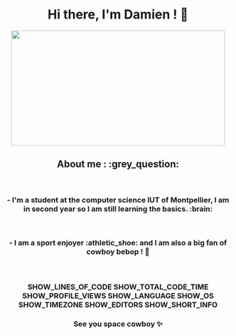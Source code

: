 <div align="center">
<h1>Hi there, I'm Damien ! 👋 </h1>
<img src="https://media.giphy.com/media/11KzOet1ElBDz2/giphy.gif" width="480" height="258" /> 
 <h2>About me : :grey_question: </h2>
 <br>
<h3>- I'm a student at the computer science IUT of Montpellier, I am in second year so I am still learning the basics. :brain: </h3>
 <br>
<h3>- I am a sport enjoyer :athletic_shoe: and I am also a big fan of cowboy bebop ! 🤠 <h3>
 <br>

<!--START_SECTION:waka-->
 SHOW_LINES_OF_CODE
 SHOW_TOTAL_CODE_TIME
 SHOW_PROFILE_VIEWS
 SHOW_LANGUAGE
 SHOW_OS
 SHOW_TIMEZONE
 SHOW_EDITORS
 SHOW_SHORT_INFO
<!--END_SECTION:waka-->
 
 
 <!---
<h2>What about my languages ?</h2>
<img  alt="HTML5" width="80px" src="https://cdn.jsdelivr.net/gh/devicons/devicon/icons/html5/html5-original-wordmark.svg"  style="padding-right:10px;" />
<img  alt="CSS3" width="80px" src="https://cdn.jsdelivr.net/gh/devicons/devicon/icons/css3/css3-original-wordmark.svg" style="padding-right:10px;" />
<img  alt="Java" width="80px" src="https://cdn.jsdelivr.net/gh/devicons/devicon/icons/java/java-original-wordmark.svg" style="padding-right:10px;" />
<img  alt="MySQL" width="80px"src="https://cdn.jsdelivr.net/gh/devicons/devicon/icons/mysql/mysql-original-wordmark.svg" style="padding-right:10px;"/>
<img  alt="Bash" width="80px"  src="https://cdn.jsdelivr.net/gh/devicons/devicon/icons/bash/bash-original.svg" style="padding-right:10px;"/>
<img  alt="Python" width="80px" src="https://cdn.jsdelivr.net/gh/devicons/devicon/icons/python/python-original-wordmark.svg"  style="padding-right:10px;"/>
-->
<h3> See you space cowboy ✨ </h3>

</div>


 
